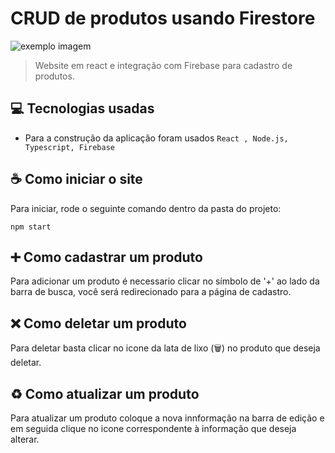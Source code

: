 # CRUD de produtos usando Firestore


<img src="https://firebasestorage.googleapis.com/v0/b/loja-digital-d3ee5.appspot.com/o/website.png?alt=media&token=3c1f9994-463b-401e-a5a8-48d30c4562fb" alt="exemplo imagem">

> Website em react e integração com Firebase para cadastro de produtos.


## 💻 Tecnologias usadas

* Para a construção da aplicação foram usados `React , Node.js, Typescript, Firebase`


## ☕ Como iniciar o site

Para iniciar, rode o seguinte comando dentro da pasta do projeto:

```
npm start
```

## ➕ Como cadastrar um produto

Para adicionar um produto é necessario clicar no símbolo de '+' ao lado da barra de busca, você será redirecionado para a página de cadastro. 

## ❌ Como deletar um produto

Para deletar basta clicar no icone da lata de lixo (🗑️) no produto que deseja deletar.

## ♻️ Como atualizar um produto

Para atualizar um produto coloque a nova innformação na barra de edição e em seguida clique no icone correspondente à informação que deseja alterar.